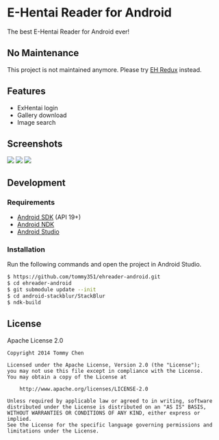 # E-Hentai Reader for Android

The best E-Hentai Reader for Android ever!

## No Maintenance

This project is not maintained anymore. Please try [EH Redux](https://github.com/tommy351/eh-redux) instead.

## Features

- ExHentai login
- Gallery download
- Image search

## Screenshots

![](https://raw.github.com/tommy351/ehreader-android/master/images/screenshot-main.png)
![](https://raw.github.com/tommy351/ehreader-android/master/images/screenshot-gallery.png)
![](https://raw.github.com/tommy351/ehreader-android/master/images/screenshot-photo.png)

## Development

### Requirements

- [Android SDK](http://developer.android.com/sdk/index.html) (API 19+)
- [Android NDK](http://developer.android.com/tools/sdk/ndk/index.html)
- [Android Studio](http://developer.android.com/sdk/installing/studio.html)

### Installation

Run the following commands and open the project in Android Studio.

``` bash
$ https://github.com/tommy351/ehreader-android.git
$ cd ehreader-android
$ git submodule update --init
$ cd android-stackblur/StackBlur
$ ndk-build
```

## License

Apache License 2.0

```
Copyright 2014 Tommy Chen

Licensed under the Apache License, Version 2.0 (the "License");
you may not use this file except in compliance with the License.
You may obtain a copy of the License at

    http://www.apache.org/licenses/LICENSE-2.0

Unless required by applicable law or agreed to in writing, software
distributed under the License is distributed on an "AS IS" BASIS,
WITHOUT WARRANTIES OR CONDITIONS OF ANY KIND, either express or implied.
See the License for the specific language governing permissions and
limitations under the License.
```

[Download]: https://github.com/tommy351/ehreader-android/releases/download/0.4.0/ehreader-release.apk

